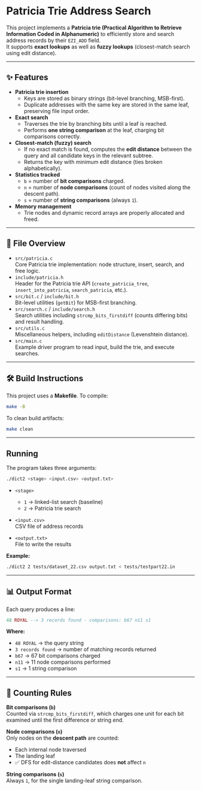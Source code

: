 # Patricia Trie Address Search

This project implements a **Patricia trie (Practical Algorithm to Retrieve Information Coded in Alphanumeric)** to efficiently store and search address records by their `EZI_ADD` field.  
It supports **exact lookups** as well as **fuzzy lookups** (closest-match search using edit distance).

---

## ✨ Features

- **Patricia trie insertion**
  - Keys are stored as binary strings (bit-level branching, MSB-first).
  - Duplicate addresses with the same key are stored in the same leaf, preserving file input order.
- **Exact search**
  - Traverses the trie by branching bits until a leaf is reached.
  - Performs **one string comparison** at the leaf, charging bit comparisons correctly.
- **Closest-match (fuzzy) search**
  - If no exact match is found, computes the **edit distance** between the query and all candidate keys in the relevant subtree.
  - Returns the key with minimum edit distance (ties broken alphabetically).
- **Statistics tracked**
  - `b` = number of **bit comparisons** charged.
  - `n` = number of **node comparisons** (count of nodes visited along the descent path).
  - `s` = number of **string comparisons** (always `1`).
- **Memory management**
  - Trie nodes and dynamic record arrays are properly allocated and freed.

---

## 📂 File Overview

- `src/patricia.c`  
  Core Patricia trie implementation: node structure, insert, search, and free logic.
- `include/patricia.h`  
  Header for the Patricia trie API (`create_patricia_tree`, `insert_into_patricia`, `search_patricia`, etc.).
- `src/bit.c` / `include/bit.h`  
  Bit-level utilities (`getBit`) for MSB-first branching.
- `src/search.c` / `include/search.h`  
  Search utilities including `strcmp_bits_firstdiff` (counts differing bits) and result handling.
- `src/utils.c`  
  Miscellaneous helpers, including `editDistance` (Levenshtein distance).
- `src/main.c`  
  Example driver program to read input, build the trie, and execute searches.

---

## 🛠️ Build Instructions

This project uses a **Makefile**. To compile:

```bash
make -B
```

To clean build artifacts:
```bash
make clean
```

---

## Running

The program takes three arguments:

```bash
./dict2 <stage> <input.csv> <output.txt>
```

- `<stage>`  
  - `1` → linked-list search (baseline)  
  - `2` → Patricia trie search  

- `<input.csv>`  
  CSV file of address records  

- `<output.txt>`  
  File to write the results  

**Example:**

```bash
./dict2 2 tests/dataset_22.csv output.txt < tests/testpart22.in
```

---

## 📊 Output Format

Each query produces a line:

```lua
48 ROYAL --> 3 records found - comparisons: b67 n11 s1
```

**Where:**

- `48 ROYAL` → the query string  
- `3 records found` → number of matching records returned  
- `b67` → 67 bit comparisons charged  
- `n11` → 11 node comparisons performed  
- `s1` → 1 string comparison  

---

## 🔎 Counting Rules

**Bit comparisons (`b`)**  
Counted via `strcmp_bits_firstdiff`, which charges one unit for each bit examined until the first difference or string end.

**Node comparisons (`n`)**  
Only nodes on the **descent path** are counted:
- Each internal node traversed  
- The landing leaf  
- ✅ DFS for edit-distance candidates does **not** affect `n`

**String comparisons (`s`)**  
Always `1`, for the single landing-leaf string comparison.